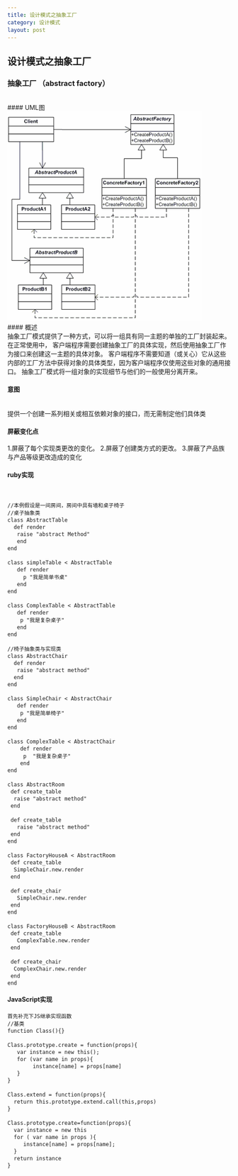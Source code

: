 ```yaml
---
title: 设计模式之抽象工厂
category: 设计模式
layout: post
---
```

## 设计模式之抽象工厂

### 抽象工厂 （abstract factory）
<br/>
#### UML图
<img src="/publics/images/blog_images/abstractFactory.png">
<br/>
#### 概述
<br/>
抽象工厂模式提供了一种方式，可以将一组具有同一主题的单独的工厂封装起来。在正常使用中，
客户端程序需要创建抽象工厂的具体实现，然后使用抽象工厂作为接口来创建这一主题的具体对象。
客户端程序不需要知道（或关心）它从这些内部的工厂方法中获得对象的具体类型，因为客户端程序仅使用这些对象的通用接口。
抽象工厂模式将一组对象的实现细节与他们的一般使用分离开来。

#### 意图
<br/>
提供一个创建一系列相关或相互依赖对象的接口，而无需制定他们具体类

#### 屏蔽变化点

1.屏蔽了每个实现类更改的变化。
2.屏蔽了创建类方式的更改。
3.屏蔽了产品族与产品等级更改造成的变化

#### ruby实现
<br/>

    //本例假设是一间房间，房间中具有墙和桌子椅子
    //桌子抽象类
    class AbstractTable
      def render
       raise "abstract Method"
       end
    end

    class simpleTable < AbstractTable
       def render
         p "我是简单书桌"
       end
    end

    class ComplexTable < AbstractTable
       def render
        p "我是复杂桌子"
       end
    end

    //椅子抽象类与实现类
    class AbstractChair
      def render
       raise "abstract method"
      end
    end

    class SimpleChair < AbstractChair
       def render
        p "我是简单椅子"
       end
    end

    class ComplexTable < AbstractChair
        def render
         p  "我是复杂桌子"
        end
    end

    class AbstractRoom
     def create_table
      raise "abstract method"
     end

     def create_table
       raise "abstract method"
     end
    end

    class FactoryHouseA < AbstractRoom
     def create_table
      SimpleChair.new.render
     end

     def create_chair
       SimpleChair.new.render
     end
    end

    class FactoryHouseB < AbstractRoom
     def create_table
       ComplexTable.new.render
     end

     def create_chair
      ComplexChair.new.render
     end
    end

#### JavaScript实现

    首先补充下JS继承实现函数
    //基类
    function Class(){}

    Class.prototype.create = function(props){
       var instance = new this();
       for (var name in props){
            instance[name] = props[name]
       }
    }

    Class.extend = function(props){
      return this.prototype.extend.call(this,props)
    }

    Class.prototype.create=function(props){
      var instance = new this
      for ( var name in props ){
         instance[name] = props[name];
      }
      return instance
    }
    



